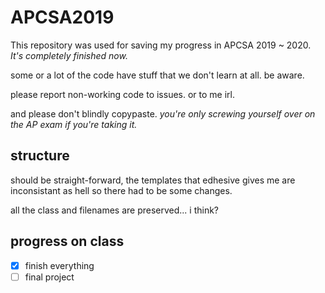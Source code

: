 # APCSA2019
This repository was used for saving my progress in APCSA 2019 ~ 2020. *It's completely finished now.*

some or a lot of the code have stuff that we don't learn at all. be aware.

please report non-working code to issues. or to me irl. 

and please don't blindly copypaste. *you're only screwing yourself over on the AP exam if you're taking it.*

## structure

should be straight-forward, the templates that edhesive gives me are inconsistant as hell so there had to be some changes.

all the class and filenames are preserved... i think?

## progress on class

- [x] finish everything
- [ ] final project
